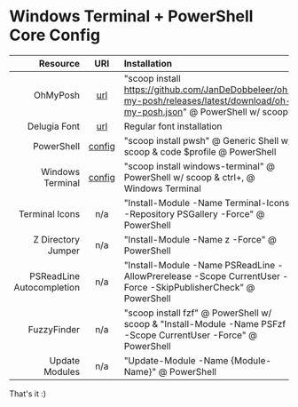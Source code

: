 # Windows Terminal + PowerShell Core Config

|Resource|URI|Installation|
-:|:-:|:-
|OhMyPosh|[url](https://ohmyposh.dev/docs/installation/windows)|"scoop install https://github.com/JanDeDobbeleer/oh-my-posh/releases/latest/download/oh-my-posh.json" @ PowerShell w/ scoop
|Delugia Font|[url](https://github.com/adam7/delugia-code)|Regular font installation
|PowerShell|[config](https://github.com/mezdelex/WindowsTerminalPowershellCoreConfig/blob/main/Microsoft.PowerShell_profile.ps1)|"scoop install pwsh" @ Generic Shell w/ scoop & code $profile @ PowerShell
|Windows Terminal|[config](https://github.com/mezdelex/WindowsTerminalPowershellCoreConfig/blob/main/settings.json)|"scoop install windows-terminal" @ PowerShell w/ scoop & ctrl+, @ Windows Terminal
|Terminal Icons|n/a|"Install-Module -Name Terminal-Icons -Repository PSGallery -Force" @ PowerShell
|Z Directory Jumper|n/a|"Install-Module -Name z -Force" @ PowerShell
|PSReadLine Autocompletion|n/a|"Install-Module -Name PSReadLine -AllowPrerelease -Scope CurrentUser -Force -SkipPublisherCheck" @ PowerShell
|FuzzyFinder|n/a|"scoop install fzf" @ PowerShell w/ scoop & "Install-Module -Name PSFzf -Scope CurrentUser -Force" @ PowerShell
|Update Modules|n/a|"Update-Module -Name {Module-Name}" @ PowerShell

That's it :)
